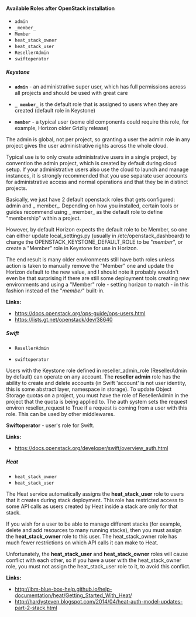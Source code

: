#### Available Roles after OpenStack installation

- `admin`
- `_member_`
- `Member`
- `heat_stack_owner`
- `heat_stack_user`
- `ResellerAdmin`
- `swiftoperator`



##### Keystone

- **`admin`** - an administrative super user, which has full permissions across all projects and should be used with great care

- **`_ member_`** is the default role that is assigned to users when they are created (default role in Keystone)

- **`member`** - a typical user (some old components could require this role, for example, Horizon older Grizlly release)

The admin is global, not per project, so granting a user the admin role in any project gives the user administrative rights across the whole cloud.

Typical use is to only create administrative users in a single project, by convention the admin project, which is created by default during cloud setup. 
If your administrative users also use the cloud to launch and manage instances, it is strongly recommended that you use separate user accounts for 
administrative access and normal operations and that they be in distinct projects.

Basically, we just have 2 default openstack roles that gets configured: admin and _ member_.
Depending on how you installed, certain tools or guides recommend using _ member_ as the default role to define "membership" within a project.

However, by default Horizon expects the default role to be Member, so one can either update local_settings.py (usually in /etc/openstack_dashboard) 
to change the OPENSTACK_KEYSTONE_DEFAULT_ROLE to be "_member_", or create a "Member" role in Keystone for use in Horizon.

The end result is many older environments still have both roles unless action is taken to manually remove the "Member" one 
and update the Horizon default to the new value, and I should note it probably wouldn't even be that surprising 
if there are still some deployment tools creating new environments and using a "Member" role - setting horizon to match - 
in this fashion instead of the "_member_" built-in.
 
**Links:** 
- https://docs.openstack.org/ops-guide/ops-users.html
- https://lists.gt.net/openstack/dev/38640


##### Swift

- `ResellerAdmin`

- `swiftoperator`


Users with the Keystone role defined in reseller_admin_role (ResellerAdmin by default) can operate on any account.
The **reseller admin** role has the ability to create and delete accounts (in Swift 'account' is not user identity, this is some abstract layer, namespace in storage).
To update Object Storage quotas on a project, you must have the role of ResellerAdmin in the project that the quota is being applied to.
The auth system sets the request environ reseller_request to True if a request is coming from a user with this role. This can be used by other middlewares.

**Swiftoperator** - user's role for Swift.

**Links:** 
- https://docs.openstack.org/developer/swift/overview_auth.html


##### Heat

- `heat_stack_owner`
- `heat_stack_user`

The Heat service automatically assigns the **heat_stack_user** role to users that it creates during stack deployment. 
This role has restricted access to some API calls as users created by Heat inside a stack are only for that stack.

If you wish for a user to be able to manage different stacks (for example, delete and add resources to many running stacks), 
then you must assign the **heat_stack_owner** role to this user. The heat_stack_owner role has much fewer restrictions 
on which API calls it can make to Heat.

Unfortunately, the **heat_stack_user** and **heat_stack_owner** roles will cause conflict with each other, so if you have a user 
with the heat_stack_owner role, you must not assign the heat_stack_user role to it, to avoid this conflict.


**Links:** 
- http://ibm-blue-box-help.github.io/help-documentation/heat/Getting_Started_With_Heat/
- http://hardysteven.blogspot.com/2014/04/heat-auth-model-updates-part-2-stack.html